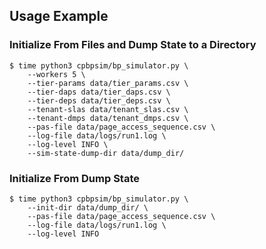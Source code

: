 ## Usage Example

### Initialize From Files and Dump State to a Directory
```
$ time python3 cpbpsim/bp_simulator.py \
    --workers 5 \
    --tier-params data/tier_params.csv \
    --tier-daps data/tier_daps.csv \
    --tier-deps data/tier_deps.csv \
    --tenant-slas data/tenant_slas.csv \
    --tenant-dmps data/tenant_dmps.csv \
    --pas-file data/page_access_sequence.csv \
    --log-file data/logs/run1.log \
    --log-level INFO \
    --sim-state-dump-dir data/dump_dir/
```

### Initialize From Dump State
```
$ time python3 cpbpsim/bp_simulator.py \
    --init-dir data/dump_dir/ \
    --pas-file data/page_access_sequence.csv \
    --log-file data/logs/run1.log \
    --log-level INFO
```